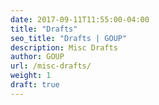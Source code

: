 ```yaml
---
date: 2017-09-11T11:55:00-04:00
title: "Drafts"
seo_title: "Drafts | GOUP"
description: Misc Drafts
author: GOUP
url: /misc-drafts/
weight: 1
draft: true
---
```

